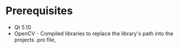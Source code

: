 # Prerequisites 
- Qt 5.10
- OpenCV - Compiled libraries to replace the library's path into the projects .pro file, 


